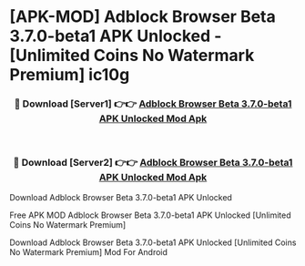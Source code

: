 # [APK-MOD] Adblock Browser Beta 3.7.0-beta1 APK Unlocked - [Unlimited Coins No Watermark Premium] ic10g



<div align="center">
<h3>🔴 Download [Server1] 👉👉 <a href="https://momento.my/?title=Adblock_Browser_Beta_3.7.0-beta1_APK_Unlocked">Adblock Browser Beta 3.7.0-beta1 APK Unlocked Mod Apk</a></h3><br>

<h3>🔴 Download [Server2] 👉👉 <a href="https://momento.my/?title=Adblock_Browser_Beta_3.7.0-beta1_APK_Unlocked">Adblock Browser Beta 3.7.0-beta1 APK Unlocked Mod Apk</a></h3>
</div>



Download Adblock Browser Beta 3.7.0-beta1 APK Unlocked 

Free APK MOD Adblock Browser Beta 3.7.0-beta1 APK Unlocked [Unlimited Coins No Watermark Premium]

Download Adblock Browser Beta 3.7.0-beta1 APK Unlocked [Unlimited Coins No Watermark Premium] Mod For Android
